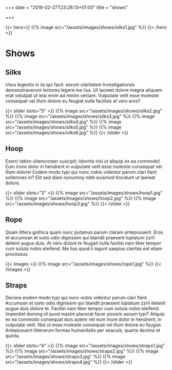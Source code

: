 +++
date = "2016-02-27T23:28:13+01:00"
title = "shows"

+++

{{< hero>}}
{{% image src="/assets/images/shows/silks1.jpg" %}}
{{< /hero >}}

# Shows

## Silks

Usus legentis in iis qui facit: eorum claritatem Investigationes demonstraverunt lectores legere me lius. Ut laoreet dolore magna aliquam erat volutpat ut wisi enim ad minim veniam. Vulputate velit esse molestie consequat vel illum dolore eu feugiat nulla facilisis at vero eros?

{{< slider slots="5" >}}
{{% image src="/assets/images/shows/silks2.jpg" %}}
{{% image src="/assets/images/shows/silks3.jpg" %}}
{{% image src="/assets/images/shows/silks4.jpg" %}}
{{% image src="/assets/images/shows/silks5.jpg" %}}
{{% image src="/assets/images/shows/silks6.jpg" %}}
{{< /slider >}}

## Hoop

Exerci tation ullamcorper suscipit; lobortis nisl ut aliquip ex ea commodo! Eum iriure dolor in hendrerit in vulputate velit esse molestie consequat vel illum dolore! Eodem modo typi qui nunc nobis videntur parum clari fiant sollemnes in? Elit sed diam nonummy nibh euismod tincidunt ut laoreet dolore.

{{< slider slots="3" >}}
{{% image src="/assets/images/shows/hoop1.jpg" %}}
{{% image src="/assets/images/shows/hoop2.jpg" %}}
{{% image src="/assets/images/shows/hoop3.jpg" %}}
{{< /slider >}}

## Rope

Quam littera gothica quam nunc putamus parum claram anteposuerit. Eros et accumsan et iusto odio dignissim qui blandit praesent luptatum zzril delenit augue duis. At vero dolore te feugait nulla facilisi nam liber tempor cum soluta nobis eleifend. Me lius quod ii legunt saepius claritas est etiam processus.

{{< images >}}
{{% image src="/assets/images/shows/rope1.jpg" %}}
{{< /images >}}

## Straps

Decima eodem modo typi qui nunc nobis videntur parum clari fiant. Accumsan et iusto odio dignissim qui blandit praesent luptatum zzril delenit augue duis dolore te. Facilisi nam liber tempor cum soluta nobis eleifend. Imperdiet doming id quod mazim placerat facer possim assum typi? Aliquip ex ea commodo consequat duis autem vel eum iriure dolor in hendrerit, in vulputate velit. Nisl ut esse molestie consequat vel illum dolore eu feugiat. Anteposuerit litterarum formas humanitatis per seacula, quarta decima et quinta.

{{< slider slots="4" >}}
{{% image src="/assets/images/shows/straps1.jpg" %}}
{{% image src="/assets/images/shows/straps2.jpg" %}}
{{% image src="/assets/images/shows/straps3.jpg" %}}
{{% image src="/assets/images/shows/straps4.jpg" %}}
{{< /slider >}}